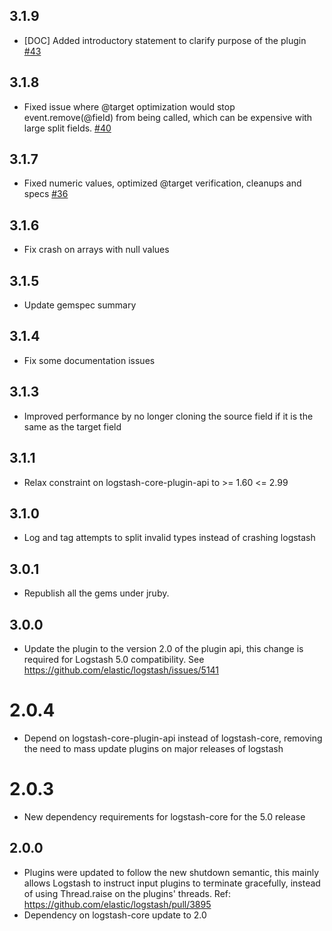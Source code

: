 ## 3.1.9
  - [DOC] Added introductory statement to clarify purpose of the plugin [#43](https://github.com/logstash-plugins/logstash-filter-split/pull/43)

## 3.1.8
  - Fixed issue where @target optimization would stop event.remove(@field) from being called, which can be expensive with large split fields. [#40](https://github.com/logstash-plugins/logstash-filter-split/pull/40)

## 3.1.7
  - Fixed numeric values, optimized @target verification, cleanups and specs [#36](https://github.com/logstash-plugins/logstash-filter-split/pull/36)

## 3.1.6
  - Fix crash on arrays with null values

## 3.1.5
  - Update gemspec summary

## 3.1.4
  - Fix some documentation issues

## 3.1.3
  - Improved performance by no longer cloning the source field if it is the same as the target field
## 3.1.1
  - Relax constraint on logstash-core-plugin-api to >= 1.60 <= 2.99

## 3.1.0
  - Log and tag attempts to split invalid types instead of crashing logstash
## 3.0.1
  - Republish all the gems under jruby.
## 3.0.0
  - Update the plugin to the version 2.0 of the plugin api, this change is required for Logstash 5.0 compatibility. See https://github.com/elastic/logstash/issues/5141
# 2.0.4
  - Depend on logstash-core-plugin-api instead of logstash-core, removing the need to mass update plugins on major releases of logstash
# 2.0.3
  - New dependency requirements for logstash-core for the 5.0 release
## 2.0.0
 - Plugins were updated to follow the new shutdown semantic, this mainly allows Logstash to instruct input plugins to terminate gracefully,
   instead of using Thread.raise on the plugins' threads. Ref: https://github.com/elastic/logstash/pull/3895
 - Dependency on logstash-core update to 2.0
